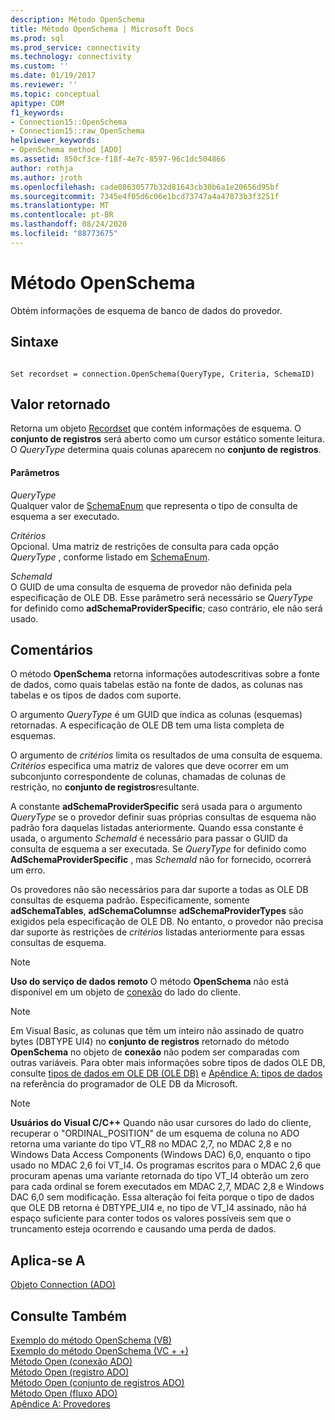 ```yaml
---
description: Método OpenSchema
title: Método OpenSchema | Microsoft Docs
ms.prod: sql
ms.prod_service: connectivity
ms.technology: connectivity
ms.custom: ''
ms.date: 01/19/2017
ms.reviewer: ''
ms.topic: conceptual
apitype: COM
f1_keywords:
- Connection15::OpenSchema
- Connection15::raw_OpenSchema
helpviewer_keywords:
- OpenSchema method [ADO]
ms.assetid: 850cf3ce-f18f-4e7c-8597-96c1dc504866
author: rothja
ms.author: jroth
ms.openlocfilehash: cade08630577b32d81643cb30b6a1e20656d95bf
ms.sourcegitcommit: 7345e4f05d6c06e1bcd73747a4a47873b3f3251f
ms.translationtype: MT
ms.contentlocale: pt-BR
ms.lasthandoff: 08/24/2020
ms.locfileid: "88773675"
---
```

# <a name="openschema-method"></a>Método OpenSchema
Obtém informações de esquema de banco de dados do provedor.  
  
## <a name="syntax"></a>Sintaxe  
  
```  
  
Set recordset = connection.OpenSchema(QueryType, Criteria, SchemaID)  
```  
  
## <a name="return-value"></a>Valor retornado  
 Retorna um objeto [Recordset](./recordset-object-ado.md) que contém informações de esquema. O **conjunto de registros** será aberto como um cursor estático somente leitura. O *QueryType* determina quais colunas aparecem no **conjunto de registros**.  
  
#### <a name="parameters"></a>Parâmetros  
 *QueryType*  
 Qualquer valor de [SchemaEnum](./schemaenum.md) que representa o tipo de consulta de esquema a ser executado.  
  
 *Critérios*  
 Opcional. Uma matriz de restrições de consulta para cada opção *QueryType* , conforme listado em [SchemaEnum](./schemaenum.md).  
  
 *SchemaId*  
 O GUID de uma consulta de esquema de provedor não definida pela especificação de OLE DB. Esse parâmetro será necessário se *QueryType* for definido como **adSchemaProviderSpecific**; caso contrário, ele não será usado.  
  
## <a name="remarks"></a>Comentários  
 O método **OpenSchema** retorna informações autodescritivas sobre a fonte de dados, como quais tabelas estão na fonte de dados, as colunas nas tabelas e os tipos de dados com suporte.  
  
 O argumento *QueryType* é um GUID que indica as colunas (esquemas) retornadas. A especificação de OLE DB tem uma lista completa de esquemas.  
  
 O argumento de *critérios* limita os resultados de uma consulta de esquema. *Critérios* especifica uma matriz de valores que deve ocorrer em um subconjunto correspondente de colunas, chamadas de colunas de restrição, no **conjunto de registros**resultante.  
  
 A constante **adSchemaProviderSpecific** será usada para o argumento *QueryType* se o provedor definir suas próprias consultas de esquema não padrão fora daquelas listadas anteriormente. Quando essa constante é usada, o argumento *SchemaId* é necessário para passar o GUID da consulta de esquema a ser executada. Se *QueryType* for definido como **AdSchemaProviderSpecific** , mas *SchemaId* não for fornecido, ocorrerá um erro.  
  
 Os provedores não são necessários para dar suporte a todas as OLE DB consultas de esquema padrão. Especificamente, somente **adSchemaTables**, **adSchemaColumns**e **adSchemaProviderTypes** são exigidos pela especificação de OLE DB. No entanto, o provedor não precisa dar suporte às restrições de *critérios* listadas anteriormente para essas consultas de esquema.  
  
> [!NOTE]
>  **Uso do serviço de dados remoto** O método **OpenSchema** não está disponível em um objeto de [conexão](./connection-object-ado.md) do lado do cliente.  
  
> [!NOTE]
>  Em Visual Basic, as colunas que têm um inteiro não assinado de quatro bytes (DBTYPE UI4) no **conjunto de registros** retornado do método **OpenSchema** no objeto de **conexão** não podem ser comparadas com outras variáveis. Para obter mais informações sobre tipos de dados OLE DB, consulte [tipos de dados em OLE DB (OLE DB)](/previous-versions/windows/desktop/ms714931(v=vs.85)) e [Apêndice A: tipos de dados](/previous-versions/windows/desktop/ms723969(v=vs.85)) na referência do programador de OLE DB da Microsoft.  
  
> [!NOTE]
>  **Usuários do Visual C/C++** Quando não usar cursores do lado do cliente, recuperar o "ORDINAL_POSITION" de um esquema de coluna no ADO retorna uma variante do tipo VT_R8 no MDAC 2,7, no MDAC 2,8 e no Windows Data Access Components (Windows DAC) 6,0, enquanto o tipo usado no MDAC 2,6 foi VT_I4. Os programas escritos para o MDAC 2,6 que procuram apenas uma variante retornada do tipo VT_I4 obterão um zero para cada ordinal se forem executados em MDAC 2,7, MDAC 2,8 e Windows DAC 6,0 sem modificação. Essa alteração foi feita porque o tipo de dados que OLE DB retorna é DBTYPE_UI4 e, no tipo de VT_I4 assinado, não há espaço suficiente para conter todos os valores possíveis sem que o truncamento esteja ocorrendo e causando uma perda de dados.  
  
## <a name="applies-to"></a>Aplica-se A  
 [Objeto Connection (ADO)](./connection-object-ado.md)  
  
## <a name="see-also"></a>Consulte Também  
 [Exemplo do método OpenSchema (VB)](./openschema-method-example-vb.md)   
 [Exemplo do método OpenSchema (VC + +)](./openschema-method-example-vc.md)   
 [Método Open (conexão ADO)](./open-method-ado-connection.md)   
 [Método Open (registro ADO)](./open-method-ado-record.md)   
 [Método Open (conjunto de registros ADO)](./open-method-ado-recordset.md)   
 [Método Open (fluxo ADO)](./open-method-ado-stream.md)   
 [Apêndice A: Provedores](../../guide/appendixes/appendix-a-providers.md)